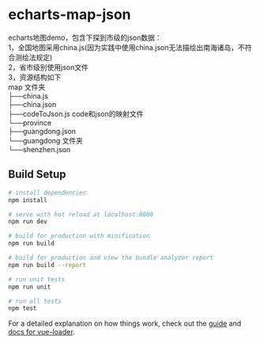 # echarts-map-json

echarts地图demo，包含下探到市级的json数据：  
1，全国地图采用china.js(因为实践中使用china.json无法描绘出南海诸岛，不符合测绘法规定)  
2，省市级别使用json文件  
3，资源结构如下  
map  文件夹  
├──china.js  
├──china.json  
├──codeToJson.js code和json的映射文件  
└──province  
     ├──guangdong.json  
     └──guangdong  文件夹  
        └──shenzhen.json  

## Build Setup

``` bash
# install dependencies
npm install

# serve with hot reload at localhost:8080
npm run dev

# build for production with minification
npm run build

# build for production and view the bundle analyzer report
npm run build --report

# run unit tests
npm run unit

# run all tests
npm test
```

For a detailed explanation on how things work, check out the [guide](http://vuejs-templates.github.io/webpack/) and [docs for vue-loader](http://vuejs.github.io/vue-loader).
